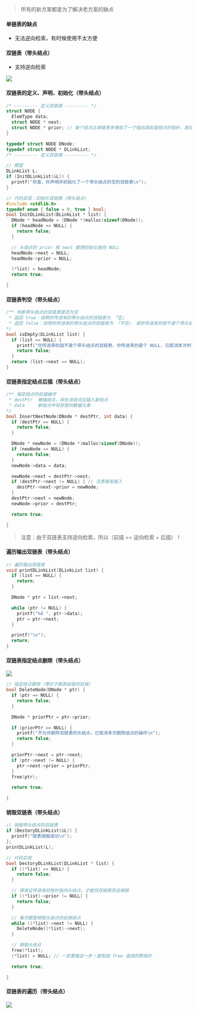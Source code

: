 > 所有的新方案都是为了解决老方案的缺点

#### 单链表的缺点

- 无法逆向检索，有时候使用不太方便

#### 双链表（带头结点）

- 支持逆向检索

<img src="https://gitee.com/pj-l/imgs-1/raw/master/screenShot/image-20211010090536054.png"></img>

#### 双链表的定义、声明、初始化（带头结点）

```c
/* --------- 定义双链表 --------- */
struct NODE {
  ElemType data;
  struct NODE * next;
  struct NODE * prior; // 每个结点比单链表多增加了一个指向其前驱结点的指针，故双链表的数据存储密度比单链表 「低」～
}

typedef struct NODE DNode;
typedef struct NODE * DLinkList;
/* --------- 定义双链表 --------- */
```

```c
// 期望
DLinkList L;
if (InitDLinkList(&L)) {
  printf("恭喜，你声明并初始化了一个带头结点的空的双链表\n");
}

// 代码实现：初始化双链表（带头结点）
#include <stdlib.h>
typedef enum { false = 0, true } bool;
bool InitDLinkList(DLinkList * list) {
  DNode * headNode = (DNode *)malloc(sizeof(DNode));
  if (headNode == NULL) {
    return false;
  }

  // 头结点的 prior 和 next 都得初始化指向 NULL
  headNode->next = NULL;
  headNode->prior = NULL;

  (*list) = headNode;
  return true;

}
```

#### 双链表判空（带头结点）

```c
/** 判断带头结点的双链表是否为空
 * 返回 true：说明你传进来的带头结点的双链表为 「空」
 * 返回 false：说明你传进来的带头结点的双链表为 「不空」 或你传进来的就不是个带头结点的双链表
*/
bool isEmpty(DLinkList list) {
  if (list == NULL) {
    printf("你传进来的就不是个带头结点的双链表，你传进来的是个 NULL，已取消本次判空操作\n");
    return false;
  }
  return (list->next == NULL);
}
```

#### 双链表指定结点后插（带头结点）

```c
/** 指定结点的后插操作
 * destPtr  被插结点，将在该结点后插入新结点
 * data     新结点中将存放的数据元素
*/
bool InsertNextNode(DNode * destPtr, int data) {
  if (destPtr == NULL) {
    return false;
  }

  DNode * newNode = (DNode *)malloc(sizeof(DNode));
  if (newNode == NULL) {
    return false;
  }
  newNode->data = data;

  newNode->next = destPtr->next;
  if (destPtr->next != NULL) { // 注意表尾插入
    destPtr->next->prior = newNode;
  }
  destPtr->next = newNode;
  newNode->prior = destPtr;

  return true;

}
```

> 注意：由于双链表支持逆向检索，所以（前插 == 逆向检索 + 后插）！

#### 遍历输出双链表（带头结点）

```c
// 遍历输出双链表
void printDLinkList(DLinkList list) {
  if (list == NULL) {
    return;
  }

  DNode * ptr = list->next;

  while (ptr != NULL) {
    printf("%d ", ptr->data);
    ptr = ptr->next;
  }

  printf("\n");
  return;
}
```

#### 双链表指定结点删除（带头结点）

<img src="https://gitee.com/pj-l/imgs-1/raw/master/screenShot/deleteDNode.png"></img>

```c
// 指定结点删除（等价于删其前驱的后继）
bool DeleteNode(DNode * ptr) {
  if (ptr == NULL) {
    return false;
  }

  DNode * priorPtr = ptr->prior;

  if (priorPtr == NULL) {
    printf("不允许删除双链表的头结点，已取消本次删除结点的操作\n");
    return false;
  }

  priorPtr->next = ptr->next;
  if (ptr->next != NULL) {
    ptr->next->prior = priorPtr;
  }
  free(ptr);

  return true;

}
```

#### 销毁双链表（带头结点）

```c
// 销毁带头结点的双链表
if (DestoryDLinkList(&L)) {
  printf("链表销毁成功\n");
};
printDLinkList(L);
```

```c
// 代码实现
bool DestoryDLinkList(DLinkList * list) {
  if ((*list) == NULL) {
    return false;
  }

  // 得保证传进来的指针指向头结点，才能将双链表完全销毁
  if ((*list)->prior != NULL) {
    return false;
  }

  // 每次都是销毁头结点的后继结点
  while ((*list)->next != NULL) {
    DeleteNode((*list)->next);
  }

  // 销毁头结点
  free(*list);
  (*list) = NULL; // 一定要做这一步！避免因 free 造成的野指针

  return true;

}
```

#### 双链表的遍历（带头结点）

<img src="https://gitee.com/pj-l/imgs-1/raw/master/screenShot/image-20211010122637554.png"></img>
